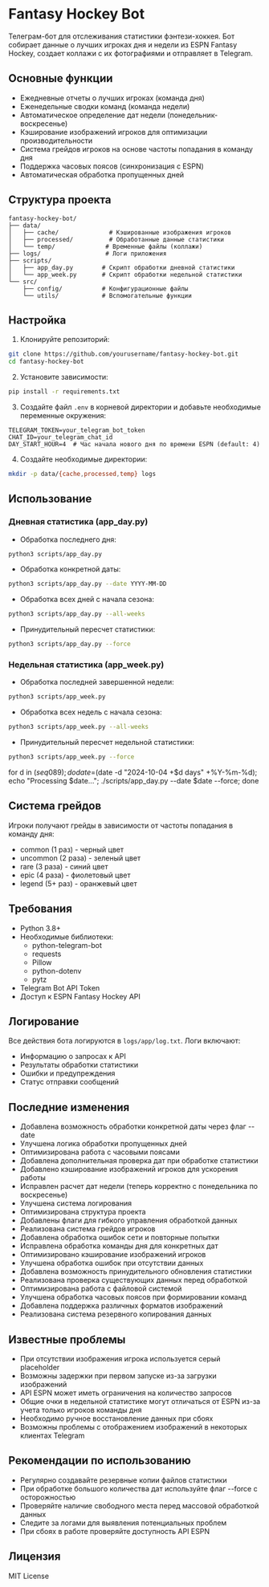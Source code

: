 # Fantasy Hockey Bot

Телеграм-бот для отслеживания статистики фэнтези-хоккея. Бот собирает данные о лучших игроках дня и недели из ESPN Fantasy Hockey, создает коллажи с их фотографиями и отправляет в Telegram.

## Основные функции

- Ежедневные отчеты о лучших игроках (команда дня)
- Еженедельные сводки команд (команда недели)
- Автоматическое определение дат недели (понедельник-воскресенье)
- Кэширование изображений игроков для оптимизации производительности
- Система грейдов игроков на основе частоты попадания в команду дня
- Поддержка часовых поясов (синхронизация с ESPN)
- Автоматическая обработка пропущенных дней

## Структура проекта

```
fantasy-hockey-bot/
├── data/
│   ├── cache/              # Кэшированные изображения игроков
│   ├── processed/          # Обработанные данные статистики
│   └── temp/              # Временные файлы (коллажи)
├── logs/                  # Логи приложения
├── scripts/
│   ├── app_day.py        # Скрипт обработки дневной статистики
│   └── app_week.py       # Скрипт обработки недельной статистики
└── src/
    ├── config/           # Конфигурационные файлы
    └── utils/            # Вспомогательные функции
```

## Настройка

1. Клонируйте репозиторий:
```bash
git clone https://github.com/yourusername/fantasy-hockey-bot.git
cd fantasy-hockey-bot
```

2. Установите зависимости:
```bash
pip install -r requirements.txt
```

3. Создайте файл `.env` в корневой директории и добавьте необходимые переменные окружения:
```
TELEGRAM_TOKEN=your_telegram_bot_token
CHAT_ID=your_telegram_chat_id
DAY_START_HOUR=4  # Час начала нового дня по времени ESPN (default: 4)
```

4. Создайте необходимые директории:
```bash
mkdir -p data/{cache,processed,temp} logs
```

## Использование

### Дневная статистика (app_day.py)

- Обработка последнего дня:
```bash
python3 scripts/app_day.py
```

- Обработка конкретной даты:
```bash
python3 scripts/app_day.py --date YYYY-MM-DD
```

- Обработка всех дней с начала сезона:
```bash
python3 scripts/app_day.py --all-weeks
```

- Принудительный пересчет статистики:
```bash
python3 scripts/app_day.py --force
```

### Недельная статистика (app_week.py)

- Обработка последней завершенной недели:
```bash
python3 scripts/app_week.py
```

- Обработка всех недель с начала сезона:
```bash
python3 scripts/app_week.py --all-weeks
```

- Принудительный пересчет недельной статистики:
```bash
python3 scripts/app_week.py --force
```
for d in $(seq 0 89); do date=$(date -d "2024-10-04 +$d days" +%Y-%m-%d); echo "Processing $date..."; ./scripts/app_day.py --date $date --force; done

## Система грейдов

Игроки получают грейды в зависимости от частоты попадания в команду дня:
- common (1 раз) - черный цвет
- uncommon (2 раза) - зеленый цвет
- rare (3 раза) - синий цвет
- epic (4 раза) - фиолетовый цвет
- legend (5+ раз) - оранжевый цвет

## Требования

- Python 3.8+
- Необходимые библиотеки:
  - python-telegram-bot
  - requests
  - Pillow
  - python-dotenv
  - pytz
- Telegram Bot API Token
- Доступ к ESPN Fantasy Hockey API

## Логирование

Все действия бота логируются в `logs/app/log.txt`. Логи включают:
- Информацию о запросах к API
- Результаты обработки статистики
- Ошибки и предупреждения
- Статус отправки сообщений

## Последние изменения

- Добавлена возможность обработки конкретной даты через флаг --date
- Улучшена логика обработки пропущенных дней
- Оптимизирована работа с часовыми поясами
- Добавлена дополнительная проверка дат при обработке статистики
- Добавлено кэширование изображений игроков для ускорения работы
- Исправлен расчет дат недели (теперь корректно с понедельника по воскресенье)
- Улучшена система логирования
- Оптимизирована структура проекта
- Добавлены флаги для гибкого управления обработкой данных
- Реализована система грейдов игроков
- Добавлена обработка ошибок сети и повторные попытки
- Исправлена обработка команды дня для конкретных дат
- Оптимизировано кэширование изображений игроков
- Улучшена обработка ошибок при отсутствии данных
- Добавлена возможность принудительного обновления статистики
- Реализована проверка существующих данных перед обработкой
- Оптимизирована работа с файловой системой
- Улучшена обработка часовых поясов при формировании команд
- Добавлена поддержка различных форматов изображений
- Реализована система резервного копирования данных

## Известные проблемы

- При отсутствии изображения игрока используется серый placeholder
- Возможны задержки при первом запуске из-за загрузки изображений
- API ESPN может иметь ограничения на количество запросов
- Общие очки в недельной статистике могут отличаться от ESPN из-за учета только игроков команды дня
- Необходимо ручное восстановление данных при сбоях
- Возможны проблемы с отображением изображений в некоторых клиентах Telegram

## Рекомендации по использованию

- Регулярно создавайте резервные копии файлов статистики
- При обработке большого количества дат используйте флаг --force с осторожностью
- Проверяйте наличие свободного места перед массовой обработкой данных
- Следите за логами для выявления потенциальных проблем
- При сбоях в работе проверяйте доступность API ESPN

## Лицензия

MIT License
